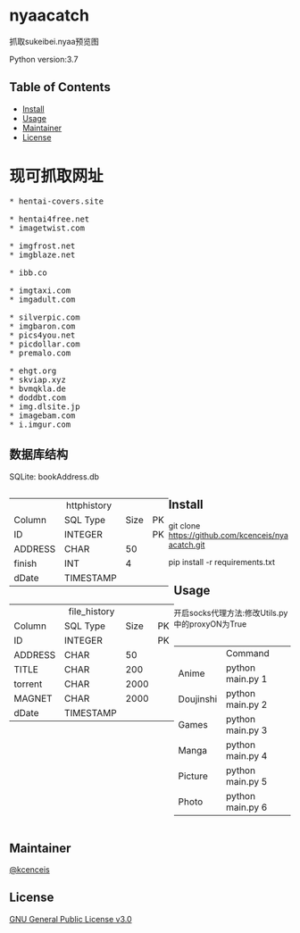 # nyaacatch

抓取sukeibei.nyaa预览图

Python version:3.7

## Table of Contents

- [Install](#install)
- [Usage](#usage)
- [Maintainer](#maintainer)
- [License](#license)


# 现可抓取网址
<pre>
* hentai-covers.site

* hentai4free.net
* imagetwist.com

* imgfrost.net
* imgblaze.net

* ibb.co

* imgtaxi.com
* imgadult.com

* silverpic.com
* imgbaron.com
* pics4you.net
* picdollar.com
* premalo.com

* ehgt.org
* skviap.xyz
* bvmqkla.de
* doddbt.com
* img.dlsite.jp
* imagebam.com
* i.imgur.com
</pre>

## 数据库结构
SQLite: bookAddress.db

<div style=" display:table-cell; float:left;">
    <table>
        <tr>
            <td colspan="4" align="center">httphistory</td>
        </tr>
        <tr>
            <td>Column</td>
            <td>SQL Type</td>
            <td>Size</td>
            <td>PK</td>
        </tr>
        <tr>
            <td>ID</td>
            <td>INTEGER</td>
            <td></td>
            <td>PK</td>
        </tr>
        <tr>
            <td>ADDRESS</td>
            <td>CHAR</td>
            <td>50</td>
            <td></td>
        </tr>
        <tr>
            <td>finish</td>
            <td>INT</td>
            <td>4</td>
            <td></td>
        </tr>
        <tr>
            <td>dDate</td>
            <td>TIMESTAMP</td>
            <td></td>
            <td></td>
        </tr>
    </table>
</div>

<div style="  display:table-cell;float:left;">
    <table>
        <tr>
            <td colspan="4" align="center">file_history</td>
        </tr>
        <tr>
            <td>Column</td>
            <td>SQL Type</td>
            <td>Size</td>
            <td>PK</td>
        </tr>
        <tr>
            <td>ID</td>
            <td>INTEGER</td>
            <td></td>
            <td>PK</td>
        </tr>
        <tr>
            <td>ADDRESS</td>
            <td>CHAR</td>
            <td>50</td>
            <td></td>
        </tr>
        <tr>
            <td>TITLE</td>
            <td>CHAR</td>
            <td>200</td>
            <td></td>
        </tr>
        <tr>
            <td>torrent</td>
            <td>CHAR</td>
            <td>2000</td>
            <td></td>
        </tr>
        <tr>
            <td>MAGNET</td>
            <td>CHAR</td>
            <td>2000</td>
            <td></td>
        </tr>
        <tr>
            <td>dDate</td>
            <td>TIMESTAMP</td>
            <td></td>
            <td></td>
        </tr>
    </table>
</div>

## Install

git clone https://github.com/kcenceis/nyaacatch.git

pip install -r requirements.txt

## Usage

开启socks代理方法:修改Utils.py中的proxyON为True

<div style="  display:table-cell; ">
<table>
  <tr>
       <td></td>
       <td>Command</td>
  </tr>
  <tr>
       <td>Anime</td>
       <td>python main.py 1</td>
  </tr>
  <tr>
       <td>Doujinshi</td>
       <td>python main.py 2</td>
  </tr>
  <tr>
       <td>Games</td>
       <td>python main.py 3</td>
  </tr>
  <tr>
       <td>Manga</td>
       <td>python main.py 4</td>
  </tr>
  <tr>
       <td>Picture</td>
       <td>python main.py 5</td>
  </tr>
  <tr>
       <td>Photo</td>
       <td>python main.py 6</td>
  </tr>
</table>
</div>

## Maintainer

[@kcenceis](https://github.com/kcenceis)

## License

[GNU General Public License v3.0](LICENSE)
